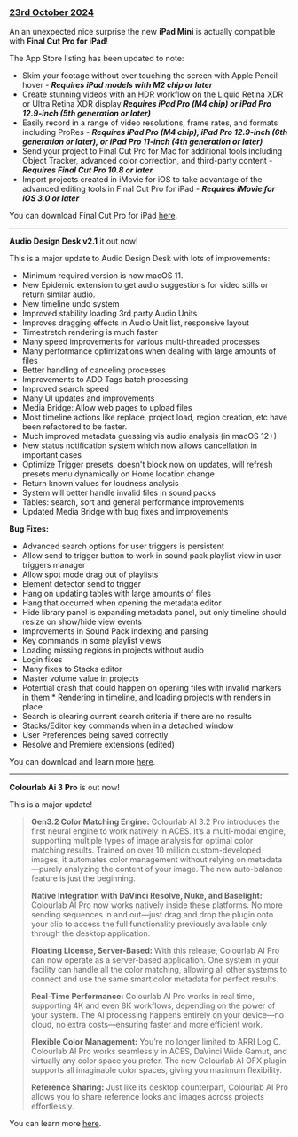 ### [23rd October 2024](/news/20241023)

An an unexpected nice surprise the new **iPad Mini** is actually compatible with **Final Cut Pro for iPad**!

The App Store listing has been updated to note:

- Skim your footage without ever touching the screen with Apple Pencil hover - _**Requires iPad models with M2 chip or later**_
- Create stunning videos with an HDR workflow on the Liquid Retina XDR or Ultra Retina XDR display _**Requires iPad Pro (M4 chip) or iPad Pro 12.9-inch (5th generation or later)**_
- Easily record in a range of video resolutions, frame rates, and formats including ProRes - _**Requires iPad Pro (M4 chip), iPad Pro 12.9-inch (6th generation or later), or iPad Pro 11-inch (4th generation or later)**_
- Send your project to Final Cut Pro for Mac for additional tools including Object Tracker, advanced color correction, and third-party content - _**Requires Final Cut Pro 10.8 or later**_
- Import projects created in iMovie for iOS to take advantage of the advanced editing tools in Final Cut Pro for iPad - _**Requires iMovie for iOS 3.0 or later**_

You can download Final Cut Pro for iPad [here](https://apps.apple.com/us/app/final-cut-pro-for-ipad/id1631624924).

---

**Audio Design Desk v2.1** it out now!

This is a major update to Audio Design Desk with lots of improvements:

- Minimum required version is now macOS 11.
- New Epidemic extension to get audio suggestions for video stills or return similar audio.
- New timeline undo system
- Improved stability loading 3rd party Audio Units
- Improves dragging effects in Audio Unit list, responsive layout
- Timestretch rendering is much faster
- Many speed improvements for various multi-threaded processes
- Many performance optimizations when dealing with large amounts of files
- Better handling of canceling processes
- Improvements to ADD Tags batch processing
- Improved search speed
- Many UI updates and improvements
- Media Bridge: Allow web pages to upload files
- Most timeline actions like replace, project load, region creation, etc have been refactored to be faster.
- Much improved metadata guessing via audio analysis (in macOS 12+)
- New status notification system which now allows cancellation in important cases
- Optimize Trigger presets, doesn't block now on updates, will refresh presets menu dynamically on Home location change
- Return known values for loudness analysis
- System will better handle invalid files in sound packs
- Tables: search, sort and general performance improvements
- Updated Media Bridge with bug fixes and improvements

**Bug Fixes:**

- Advanced search options for user triggers is persistent
- Allow send to trigger button to work in sound pack playlist view in user triggers manager
- Allow spot mode drag out of playlists
- Element detector send to trigger
- Hang on updating tables with large amounts of files
- Hang that occurred when opening the metadata editor
- Hide library panel is expanding metadata panel, but only timeline should resize on show/hide view events
- Improvements in Sound Pack indexing and parsing
- Key commands in some playlist views
- Loading missing regions in projects without audio
- Login fixes
- Many fixes to Stacks editor
- Master volume value in projects
- Potential crash that could happen on opening files with invalid markers in them * Rendering in timeline, and loading projects with renders in place
- Search is clearing current search criteria if there are no results
- Stacks/Editor key commands when in a detached window
- User Preferences being saved correctly
- Resolve and Premiere extensions (edited)

You can download and learn more [here](https://add.app).

---

**Colourlab Ai 3 Pro** is out now!

This is a major update!

> **Gen3.2 Color Matching Engine:**
> Colourlab AI 3.2 Pro introduces the first neural engine to work natively in ACES. It’s a multi-modal engine, supporting multiple types of image analysis for optimal color matching results. Trained on over 10 million custom-developed images, it automates color management without relying on metadata—purely analyzing the content of your image. The new auto-balance feature is just the beginning.
>
> **Native Integration with DaVinci Resolve, Nuke, and Baselight:**
> Colourlab AI Pro now works natively inside these platforms. No more sending sequences in and out—just drag and drop the plugin onto your clip to access the full functionality previously available only through the desktop application.
>
> **Floating License, Server-Based:**
> With this release, Colourlab AI Pro can now operate as a server-based application. One system in your facility can handle all the color matching, allowing all other systems to connect and use the same smart color metadata for perfect results.
>
> **Real-Time Performance:**
> Colourlab AI Pro works in real time, supporting 4K and even 8K workflows, depending on the power of your system. The AI processing happens entirely on your device—no cloud, no extra costs—ensuring faster and more efficient work.
>
> **Flexible Color Management:**
> You’re no longer limited to ARRI Log C. Colourlab AI Pro works seamlessly in ACES, DaVinci Wide Gamut, and virtually any color space you prefer. The new Colourlab AI OFX plugin supports all imaginable color spaces, giving you maximum flexibility.
>
> **Reference Sharing:**
> Just like its desktop counterpart, Colourlab AI Pro allows you to share reference looks and images across projects effortlessly.

You can learn more [here](https://colourlab.ai/pro/).